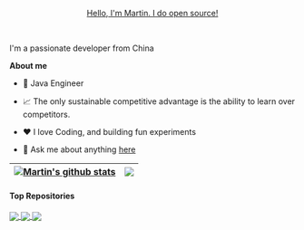 <p align="center"><a href="https://www.bianxf.com">Hello, I'm Martin. I do open source!</a></p>

<br />

I'm a passionate developer from China

**About me**

- 💼 Java Engineer

- 📈 The only sustainable competitive advantage is the ability to learn over competitors.

- ❤️ I love Coding, and building fun experiments 

- 💬 Ask me about anything [here](https://bianxf.com/app/aboutme)

| <a href="https://bianxf.com"><img align="center" src="https://github-readme-stats.vercel.app/api?username=martin-chips&show_icons=true&include_all_commits=true&theme=buefy&hide_border=true" alt="Martin's github stats" /></a> | <a href="https://bianxf.com"><img align="center" src="https://github-readme-stats.vercel.app/api/top-langs/?username=martin-chips&layout=compact&theme=buefy&hide_border=true" /></a> |
| ------------- | ------------- |

#### Top Repositories


<a href="https://github.com/martin-chips/DimpleBlog">
  <img align="center" src="https://github-readme-stats.vercel.app/api/pin/?username=martin-chips&repo=DimpleBlog&theme=buefy" />
</a>
<a href="https://github.com/martin-chips/EAMS">
  <img align="center" src="https://github-readme-stats.vercel.app/api/pin/?username=martin-chips&repo=EAMS&theme=buefy" />
</a>
<a href="https://github.com/martin-chips/online_exam_system">
  <img align="center" src="https://github-readme-stats.vercel.app/api/pin/?username=martin-chips&repo=online_exam_system&theme=buefy" />
</a>
<br />
<br />

